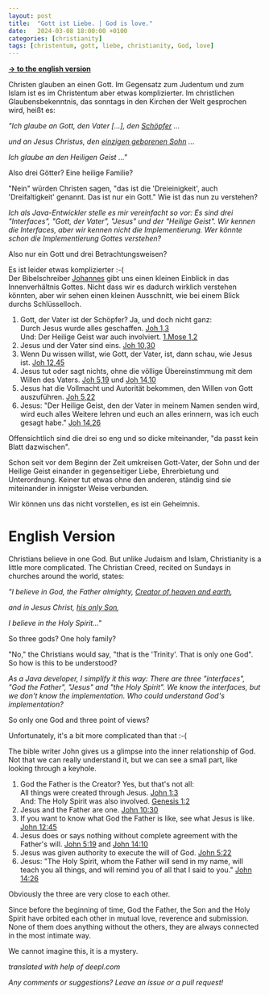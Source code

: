 ```yaml
---
layout: post
title:  "Gott ist Liebe. | God is love."
date:   2024-03-08 18:00:00 +0100
categories: [christianity]
tags: [christentum, gott, liebe, christianity, God, love]
---
```


**<a href="#English">-> to the english version</a>**

<a id="German"/>

Christen glauben an einen Gott. Im Gegensatz zum Judentum und zum Islam ist es im Christentum aber etwas komplizierter. Im christlichen Glaubensbekenntnis, das sonntags in den Kirchen der Welt gesprochen wird, heißt es:

*"Ich glaube an Gott, den Vater [...], den [Schöpfer](https://joerg-pfruender.github.io/christianity/creation/2024/02/02/creation.html) ...*

*und an Jesus Christus, den [einzigen geborenen Sohn](https://joerg-pfruender.github.io/christianity/christmas/2023/12/18/christmas23.html) ...*

*Ich glaube an den Heiligen Geist ..."*

Also drei Götter? Eine heilige Familie?

"Nein" würden Christen sagen, "das ist die 'Dreieinigkeit', auch 'Dreifaltigkeit' genannt. Das ist nur ein Gott." Wie ist das nun zu verstehen?

*Ich als Java-Entwickler stelle es mir vereinfacht so vor: Es sind drei "Interfaces", "Gott, der Vater", "Jesus" und der "Heilige Geist". Wir kennen die Interfaces, aber wir kennen nicht die Implementierung. Wer könnte schon die Implementierung Gottes verstehen?*

Also nur ein Gott und drei Betrachtungsweisen?

Es ist leider etwas komplizierter :-(<br>
Der Bibelschreiber [Johannes](https://www.bibleserver.com/NG%C3%9C/Johannes) gibt uns einen kleinen Einblick in das Innenverhältnis Gottes. Nicht dass wir es dadurch wirklich verstehen könnten, aber wir sehen einen kleinen Ausschnitt, wie bei einem Blick durchs Schlüsselloch.

1. Gott, der Vater ist der Schöpfer? Ja, und doch nicht ganz: <br>Durch Jesus wurde alles geschaffen. [Joh 1,3](https://www.bibleserver.com/NG%C3%9C/Johannes1%2C3)<br>Und: Der Heilige Geist war auch involviert. [1.Mose 1,2](https://www.bibleserver.com/MENG/1.Mose1)
2. Jesus und der Vater sind eins. [Joh 10,30](https://www.bibleserver.com/NG%C3%9C/Johannes10%2C30)
3. Wenn Du wissen willst, wie Gott, der Vater, ist, dann schau, wie Jesus ist. [Joh 12,45](https://www.bibleserver.com/NG%C3%9C/Johannes12%2C45)
4. Jesus tut oder sagt nichts, ohne die völlige Übereinstimmung mit dem Willen des Vaters. [Joh 5,19](https://www.bibleserver.com/NG%C3%9C/Johannes5%2C19) und [Joh 14,10](https://www.bibleserver.com/NG%C3%9C/Johannes14%2C10) 
5. Jesus hat die Vollmacht und Autorität bekommen, den Willen von Gott auszuführen. [Joh 5,22](https://www.bibleserver.com/NG%C3%9C/Johannes5%2C22)
6. Jesus: "Der Heilige Geist, den der Vater in meinem Namen senden wird, wird euch alles Weitere lehren und euch an alles erinnern, was ich euch gesagt habe." [Joh 14,26](https://www.bibleserver.com/NG%C3%9C/Johannes14%2C26)

Offensichtlich sind die drei so eng und so dicke miteinander, "da passt kein Blatt dazwischen".

Schon seit vor dem Beginn der Zeit umkreisen Gott-Vater, der Sohn und der Heilige Geist einander in gegenseitiger Liebe, Ehrerbietung und Unterordnung.
Keiner tut etwas ohne den anderen, ständig sind sie miteinander in innigster Weise verbunden. 

Wir können uns das nicht vorstellen, es ist ein Geheimnis.

<a id="English"/>

# English Version

Christians believe in one God. But unlike Judaism and Islam, Christianity is a little more complicated. The Christian Creed, recited on Sundays in churches around the world, states:

*"I believe in God, the Father almighty, [Creator of heaven and earth](https://joerg-pfruender.github.io/christianity/creation/2024/02/02/creation.html#English),*

*and in Jesus Christ, [his only Son](https://joerg-pfruender.github.io/christianity/christmas/2023/12/18/christmas23.html#English),*

*I believe in the Holy Spirit..."*

So three gods? One holy family?

"No," the Christians would say, "that is the 'Trinity'. That is only one God". So how is this to be understood?

*As a Java developer, I simplify it this way: There are three "interfaces", "God the Father", "Jesus" and "the Holy Spirit". We know the interfaces, but we don't know the implementation. Who could understand God's implementation?*

So only one God and three point of views?

Unfortunately, it's a bit more complicated than that :-(

The bible writer John gives us a glimpse into the inner relationship of God. Not that we can really understand it, but we can see a small part, like looking through a keyhole.

1. God the Father is the Creator? Yes, but that's not all:<br>All things were created through Jesus. [John 1:3](https://www.biblegateway.com/passage/?search=John+1%3A3&version=WEB)<br>And: The Holy Spirit was also involved. [Genesis 1:2](https://www.biblegateway.com/passage/?search=Genesis+1%3A2&version=WEB)
2. Jesus and the Father are one. [John 10:30](https://www.biblegateway.com/passage/?search=John+10%3A30&version=WEB)
3. If you want to know what God the Father is like, see what Jesus is like. [John 12:45](https://www.biblegateway.com/passage/?search=John+12%3A45&version=WEB)
4. Jesus does or says nothing without complete agreement with the Father's will. [John 5:19](https://www.biblegateway.com/passage/?search=John+5%3A19&version=WEB) and [John 14:10](https://www.biblegateway.com/passage/?search=John+14%3A10&version=WEB)
5. Jesus was given authority to execute the will of God. [John 5:22](https://www.biblegateway.com/passage/?search=John+5%3A22&version=WEB)
6. Jesus: "The Holy Spirit, whom the Father will send in my name, will teach you all things, and will remind you of all that I said to you." [John 14:26](https://www.biblegateway.com/passage/?search=John+14%3A26&version=WEB)

Obviously the three are very close to each other.

Since before the beginning of time, God the Father, the Son and the Holy Spirit have orbited each other in mutual love, reverence and submission. None of them does anything without the others, they are always connected in the most intimate way.

We cannot imagine this, it is a mystery.

*translated with help of deepl.com* 

*Any comments or suggestions? Leave an issue or a pull request!*